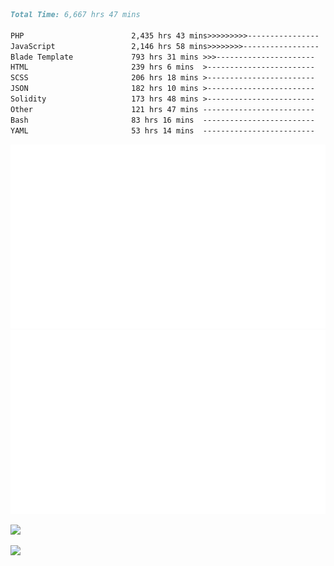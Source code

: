 <!--START_SECTION:waka-->

```markdown
Total Time: 6,667 hrs 47 mins

PHP                        2,435 hrs 43 mins>>>>>>>>>----------------   35.87 %
JavaScript                 2,146 hrs 58 mins>>>>>>>>-----------------   31.62 %
Blade Template             793 hrs 31 mins >>>----------------------   11.69 %
HTML                       239 hrs 6 mins  >------------------------   03.52 %
SCSS                       206 hrs 18 mins >------------------------   03.04 %
JSON                       182 hrs 10 mins >------------------------   02.68 %
Solidity                   173 hrs 48 mins >------------------------   02.56 %
Other                      121 hrs 47 mins -------------------------   01.79 %
Bash                       83 hrs 16 mins  -------------------------   01.23 %
YAML                       53 hrs 14 mins  -------------------------   00.78 %
```

<!--END_SECTION:waka-->

![](https://raw.githubusercontent.com/DrMaxis/github-stats-transparent/output/generated/overview.svg)
![](https://raw.githubusercontent.com/DrMaxis/github-stats-transparent/output/generated/languages.svg)

![](https://git-readme-stats-drmaxis-projects.vercel.app/api?username=drmaxis&show_icons=true&theme=outrun&count_private=true&show=reviews,discussions_started,discussions_answered,prs_merged,prs_merged_percentage&custom_title=2024%20Github%20Rank)
 
<a href="https://count.getloli.com/"><img src="https://count.getloli.com/get/@:maxis-the-alchemist?theme=rule34"></a>
<!-- https://count.getloli.com/get/@alchemist?theme=rule34 -->
<br>
